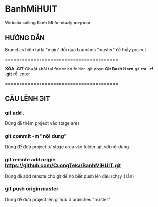 # BanhMiHUIT
Website selling Banh Mi for study purpose

## HƯỚNG DẪN
Branches hiện tại là "main"
đổi qua branches "master" để thấy project

========================================

**XÓA .GIT**
Chuột phải tại folder có folder .git
chọn **Git Bash Here** 
gõ **rm -rf .git** rồi enter

========================================

## CÂU LỆNH GIT

### git add .
Dùng để thêm project vào stage area

### git commit -m "nội dung"
Dùng để đưa project từ stage area vào folder .git với nội dung

### git remote add origin https://github.com/CuongTeka/BanhMiHUIT.git
Dùng để add remote cho git để nó biết push lên đâu (chạy 1 lần)

### git push origin master
Dùng để đưa project lên github ở branches "master"
